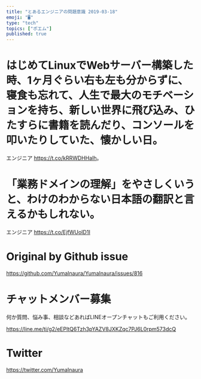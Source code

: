 ```yaml
---
title: "とあるエンジニアの問題意識 2019-03-18"
emoji: "🖥"
type: "tech"
topics: ["ポエム"]
published: true
---
```



# はじめてLinuxでWebサーバー構築した時、1ヶ月ぐらい右も左も分からずに、寝食も忘れて、人生で最大のモチベーションを持ち、新しい世界に飛び込み、ひたすらに書籍を読んだり、コンソールを叩いたりしていた、懐かしい日。
エンジニア <https://t.co/kRRWDHHaIh>。 
# 「業務ドメインの理解」をやさしくいうと、わけのわからない日本語の翻訳と言えるかもしれない。

エンジニア <https://t.co/EjfWUoID1I>

# Original by Github issue

https://github.com/YumaInaura/YumaInaura/issues/816








<!-- Update From Qiita API -->

# チャットメンバー募集


何か質問、悩み事、相談などあればLINEオープンチャットもご利用ください。

https://line.me/ti/g2/eEPltQ6Tzh3pYAZV8JXKZqc7PJ6L0rpm573dcQ





# Twitter


https://twitter.com/YumaInaura


<!-- Update From Qiita API -->


